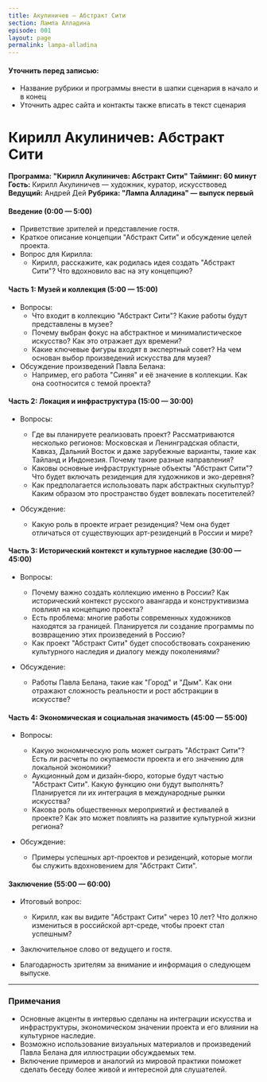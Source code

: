 ```yaml
---
title: Акулиничев — Абстракт Сити
section: Лампа Алладина
episode: 001
layout: page
permalink: lampa-alladina
---
```


#### Уточнить перед записью:

- Название рубрики и программы внести в шапки сценария в начало и в конец
- Уточнить адрес сайта и контакты также вписать в текст сценария



# Кирилл Акулиничев: Абстракт Сити

**Программа: "Кирилл Акулиничев: Абстракт Сити"**
**Тайминг: 60 минут**  
**Гость:** Кирилл Акулиничев — художник, куратор, искусствовед  
**Ведущий:** Андрей Дей
**Рубрика: "Лампа Алладина" — выпуск первый**

#### Введение (0:00 — 5:00)

- Приветствие зрителей и представление гостя.
- Краткое описание концепции "Абстракт Сити" и обсуждение целей проекта.
- Вопрос для Кирилла:
  - Кирилл, расскажите, как родилась идея создать "Абстракт Сити"? Что вдохновило вас на эту концепцию?

#### Часть 1: Музей и коллекция (5:00 — 15:00)

- Вопросы:
  - Что входит в коллекцию "Абстракт Сити"? Какие работы будут представлены в музее?
  - Почему выбран фокус на абстрактное и минималистическое искусство? Как это отражает дух времени?
  - Какие ключевые фигуры входят в экспертный совет? На чем основан выбор произведений искусства для музея?
- Обсуждение произведений Павла Белана:
  - Например, его работа "Синяя" и её значение в коллекции. Как она соотносится с темой проекта?

#### Часть 2: Локация и инфраструктура (15:00 — 30:00)

- Вопросы:

  - Где вы планируете реализовать проект? Рассматриваются несколько регионов: Московская и Ленинградская области, Кавказ, Дальний Восток и даже зарубежные варианты, такие как Тайланд и Индонезия. Почему такие разные направления?
  - Каковы основные инфраструктурные объекты "Абстракт Сити"? Что будет включать резиденция для художников и эко-деревня?
  - Как предполагается использовать парк абстрактных скульптур? Каким образом это пространство будет вовлекать посетителей?
- Обсуждение:
  - Какую роль в проекте играет резиденция? Чем она будет отличаться от существующих арт-резиденций в России и мире?

#### Часть 3: Исторический контекст и культурное наследие (30:00 — 45:00)

- Вопросы:

  - Почему важно создать коллекцию именно в России? Как исторический контекст русского авангарда и конструктивизма повлиял на концепцию проекта?
  - Есть проблема: многие работы современных художников находятся за границей. Планируется ли создание программы по возвращению этих произведений в Россию?
  - Как проект "Абстракт Сити" будет способствовать сохранению культурного наследия и диалогу между поколениями?

- Обсуждение:

  - Работы Павла Белана, такие как "Город" и "Дым". Как они отражают сложность реальности и рост абстракции в искусстве?

#### Часть 4: Экономическая и социальная значимость (45:00 — 55:00)

- Вопросы:

  - Какую экономическую роль может сыграть "Абстракт Сити"? Есть ли расчеты по окупаемости проекта и его значению для локальной экономики?
  - Аукционный дом и дизайн-бюро, которые будут частью "Абстракт Сити". Какую функцию они будут выполнять? Планируется ли их интеграция в международные рынки искусства?
  - Какова роль общественных мероприятий и фестивалей в проекте? Как это может повлиять на развитие культурной жизни региона?

- Обсуждение:

  - Примеры успешных арт-проектов и резиденций, которые могли бы служить вдохновением для "Абстракт Сити".

#### Заключение (55:00 — 60:00)

- Итоговый вопрос:

  - Кирилл, как вы видите "Абстракт Сити" через 10 лет? Что должно измениться в российской арт-среде, чтобы проект стал успешным?
- Заключительное слово от ведущего и гостя.
- Благодарность зрителям за внимание и информация о следующем выпуске.



---



### Примечания

- Основные акценты в интервью сделаны на интеграции искусства и инфраструктуры, экономическом значении проекта и его влиянии на культурное наследие.
- Возможно использование визуальных материалов и произведений Павла Белана для иллюстрации обсуждаемых тем.
- Включение примеров и аналогий из мировой практики поможет сделать беседу более живой и интересной для слушателей.
